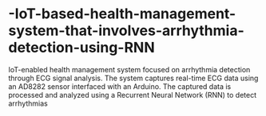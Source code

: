 # -IoT-based-health-management-system-that-involves-arrhythmia-detection-using-RNN
 IoT-enabled health management system focused on arrhythmia detection through ECG signal analysis. The system captures real-time ECG data using an AD8282 sensor interfaced with an Arduino. The captured data is processed and analyzed using a Recurrent Neural Network (RNN) to detect arrhythmias 
